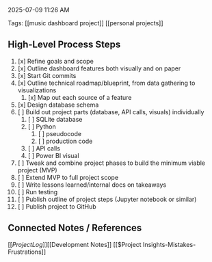 2025-07-09 11:26 AM

Tags: [[music dashboard project]] [[personal projects]] 

## High-Level Process Steps

1. [x] Refine goals and scope
2. [x] Outline dashboard features both visually and on paper
3. [x] Start Git commits
4. [x] Outline technical roadmap/blueprint, from data gathering to visualizations
	1. [x] Map out each source of a feature
5. [x] Design database schema
6. [ ] Build out project parts (database, API calls, visuals) individually
	1. [ ] SQLite database
	2. [ ] Python
		1. [ ] pseudocode
		2. [ ] production code
	3. [ ] API calls
	4. [ ] Power BI visual
7. [ ] Tweak and combine project phases to build the minimum viable project (MVP)
8. [ ] Extend MVP to full project scope
9. [ ] Write lessons learned/internal docs on takeaways
10. [ ] Run testing
11. [ ] Publish outline of project steps (Jupyter notebook or similar)
12. [ ] Publish project to GitHub





## Connected Notes / References
[[$Project Log]]
[[$Development Notes]]
[[$Project Insights-Mistakes-Frustrations]]
